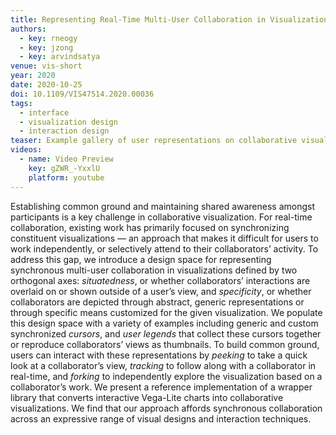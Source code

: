 ```yaml
---
title: Representing Real-Time Multi-User Collaboration in Visualizations
authors:
  - key: rneogy
  - key: jzong
  - key: arvindsatya
venue: vis-short
year: 2020
date: 2020-10-25
doi: 10.1109/VIS47514.2020.00036
tags:
  - interface
  - visualization design
  - interaction design
teaser: Example gallery of user representations on collaborative visualizations. Inset views show the result of the peeking hover interaction for each example. A) Generic cursors overlay each visualization, indicating remote interaction. B) Specific cursors provide more visualization-specific information about remote user interaction. C) Cursor legends provide an external, minimal representation of remote users. D) Thumbnail legends visually communicate a specific overview of the remote interaction state.
videos:
  - name: Video Preview
    key: gZWR_-YxxlU
    platform: youtube
---
```

Establishing common ground and maintaining shared awareness amongst participants is a key challenge in collaborative visualization. For real-time collaboration, existing work has primarily focused on synchronizing constituent visualizations — an approach that makes it difficult for users to work independently, or selectively attend to their collaborators’ activity. To address this gap, we introduce a design space for representing synchronous multi-user collaboration in visualizations defined by two orthogonal axes: <em>situatedness</em>, or whether collaborators’ interactions are overlaid on or shown outside of a user’s view, and <em>specificity</em>, or whether collaborators are depicted through abstract, generic representations or through specific means customized for the given visualization. We populate this design space with a variety of examples including generic and custom synchronized <em>cursors</em>, and <em>user legends</em> that collect these cursors together or reproduce collaborators’ views as thumbnails. To build common ground, users can interact with these representations by <em>peeking</em> to take a quick look at a collaborator’s view, <em>tracking</em> to follow along with a collaborator in real-time, and <em>forking</em> to independently explore the visualization based on a collaborator’s work. We present a reference implementation of a wrapper library that converts interactive Vega-Lite charts into collaborative visualizations. We find that our approach affords synchronous collaboration across an expressive range of visual designs and interaction techniques.
